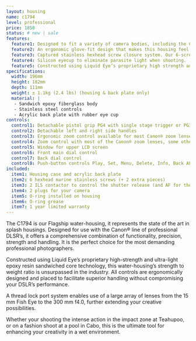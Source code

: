 ```yaml
---
layout: housing
name: c1794
level: professional
price: 1850
status: # new | sale
features:
  feature1: Designed to fit a variety of camera bodies, including the Canon EOS 1D, EOS 1D S, EOS 1D Mark II, EOS 1D Mark III, EOS 1D Mark IV.
  feature2: An ergonomic glove-fit design that makes this housing feel and operate like your DLSR.
  feature3: Captured stainless hexhead screw closure system. Our 6-screw closure system insures a tight, even seal, while eliminating the problems of screw loss and corrosion.
  feature4: Silicon eyecup to eliminate parasite light when shooting.
  feature5: Constructed using Liquid Eye’s proprietary high strength and ultra light epoxy resin sandwiched core technology.
specifications:
  width: 196mm
  height: 182mm
  depth: 111mm
  weight: ± 1.1kg (2.4 lbs) (housing & back plate only)
  material: |
   - Sandwich epoxy fiberglass body
   - Stainless steel controls
   - Acrylic back plate with rubber eye cup
controls:
  control1: Detachable pistol grip PG4 with single stage trigger or PG3 double stage trigger
  control2: Detachable left and right side handles
  control3: Ergonomic zoom control available for most Canon® zoom lenses. Enquire for third-party lenses
  control4: Zoom control with most of the Canon® zoom lenses, some other brands can be eligible too, optional
  control5: Window for upper LCD screen
  control6: Front main dial control
  control7: Back dial control
  control8: Push-button controls Play, Set, Menu, Delete, Info, Back AF-on, etc.
included:
  item1: Housing case and acrylic back plate
  item2: 6 hexhead marine stainless screws (+ 2 extra pieces)
  item3: 2 ILS contactor to control the shutter release (and AF for the PG3) of the DSLR
  item4: 2 plugs for your camera
  item5: O-ring installed on housing
  item6: O-ring grease
  item7: 1 year limited warranty
---
```

The C1794 is our Flagship water-housing, it represents the state of the art in splash housings. Designed for use with the Canon® line of professional DLSR’s, it offers a comprehensive combination of functionality, precision, strength and handling. It is the perfect choice for the most demanding professional photographers.

Constructed using Liquid Eye’s proprietary high-strength and ultra-light epoxy resin sandwiched core technology, this water-housing’s strength to weight ratio is unsurpassed in the industry. All controls are ergonomically designed and placed to facilitate superior handling without compromising your DSLR’s performance.

A thread lock port system enables use of a large array of lenses from the 15 mm Fish Eye to the 300 mm f4.0, further extending your creative possibilities.

Whether your shooting the intense action in the impact zone at Teahupoo, or on a fashion shoot at a pool in Cabo, this is the ultimate tool for enhancing your creativity in a wet environment.
